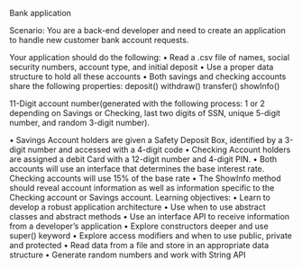 Bank application

Scenario: You are a back-end developer and need to create an application to handle new customer bank account requests.

Your application should do the following:
•	Read a .csv file of names, social security numbers, account type, and initial deposit
•	Use a proper data structure to hold all these accounts
•	Both savings and checking accounts share the following properties:
 deposit()
 withdraw()
 transfer()
 showInfo()

11-Digit account number(generated with the following process: 1 or 2 depending on Savings or Checking, last two digits of SSN, unique 5-digit number, and random 3-digit number).

•	Savings Account holders are given a Safety Deposit Box, identified by a 3-digit number and accessed with a 4-digit code
•	Checking Account holders are assigned a debit Card with a 12-digit number and 4-digit PIN.
•	Both accounts will use an interface that determines the base interest rate.
Checking accounts will use 15% of the base rate
•	The ShowInfo method should reveal account information as well as information specific to the Checking account or Savings account.
Learning objectives:
•	Learn to develop a robust application architecture
•	Use when to use abstract classes and abstract methods
•	Use an interface API to receive information from a developer’s application
•	Explore constructors deeper and use super() keyword
•	Explore access modifiers and when to use public, private and protected
•	Read data from a file and store in an appropriate data structure
•	Generate random numbers and work with String API
